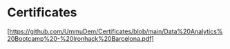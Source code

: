 # Certificates

[https://github.com/UmmuDem/Certificates/blob/main/Data%20Analytics%20Bootcamp%20-%20Ironhack%20Barcelona.pdf]
